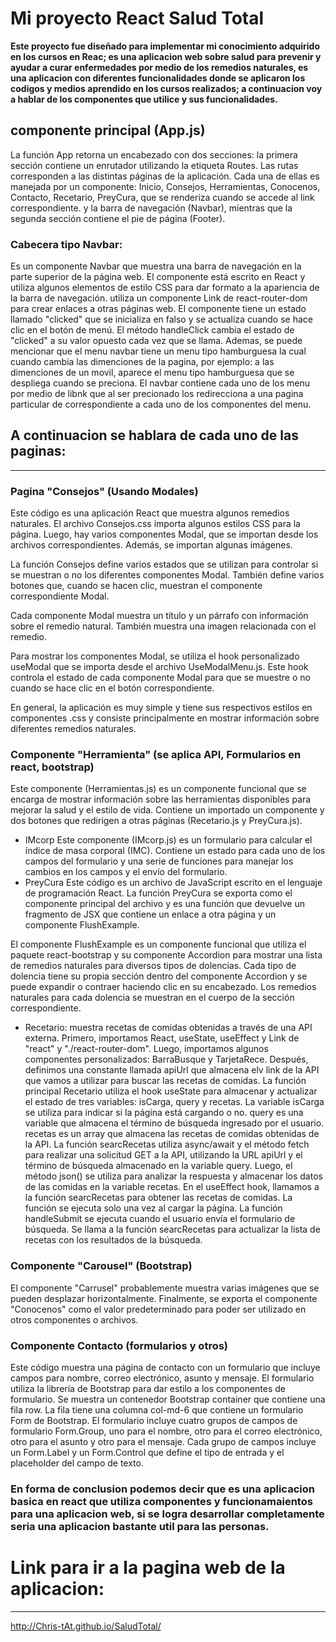 # Mi proyecto React Salud Total

**Este proyecto fue diseñado para implementar mi conocimiento adquirido en los cursos en Reac; es una aplicacion web sobre salud para prevenir y ayudar a curar enfermedades  por medio de los remedios naturales, es una aplicacion con diferentes funcionalidades donde se aplicaron los codigos y medios aprendido en los cursos realizados; a continuacion voy a hablar de los componentes que utilice y sus funcionalidades.**

## componente principal (App.js)
La función App retorna un encabezado con dos secciones: la primera sección contiene un enrutador utilizando la etiqueta Routes. Las rutas corresponden a las distintas páginas de la aplicación. Cada una de ellas es manejada por un componente: Inicio, Consejos, Herramientas, Conocenos, Contacto, Recetario, PreyCura, que se renderiza cuando se accede al link  correspondiente. y la barra de navegación (Navbar), mientras que la segunda sección contiene el pie de página (Footer).
### Cabecera tipo Navbar: 
Es un componente Navbar que muestra una barra de navegación en la parte superior de la página web. El componente está escrito en React y utiliza algunos elementos de estilo CSS para dar formato a la apariencia de la barra de navegación.  utiliza un componente Link de react-router-dom para crear enlaces a otras páginas web.
El componente tiene un estado llamado "clicked" que se inicializa en falso y se actualiza cuando se hace clic en el botón de menú. El método handleClick cambia el estado de "clicked" a su valor opuesto cada vez que se llama.
Ademas, se puede mencionar que el menu navbar tiene un menu tipo hamburguesa la cual cuando cambia las dimenciones de la pagina, por ejemplo: a las dimenciones de un movil, aparece el menu tipo hamburguesa que se despliega cuando se preciona. El navbar contiene cada uno de los menu por medio de libnk que al ser precionado los redirecciona a una pagina particular de correspondiente a cada uno de los componentes del menu. 

## A continuacion se hablara de cada uno de las paginas: 

------------
### Pagina "Consejos" (Usando Modales)
Este código es una aplicación React que muestra algunos remedios naturales. El archivo Consejos.css importa algunos estilos CSS para la página. Luego, hay varios componentes Modal, que se importan desde los archivos correspondientes. Además, se importan algunas imágenes.

La función Consejos define varios estados que se utilizan para controlar si se muestran o no los diferentes componentes Modal. También define varios botones que, cuando se hacen clic, muestran el componente correspondiente Modal.

Cada componente Modal muestra un título y un párrafo con información sobre el remedio natural. También muestra una imagen relacionada con el remedio.

Para mostrar los componentes Modal, se utiliza el hook personalizado useModal que se importa desde el archivo UseModalMenu.js. Este hook controla el estado de cada componente Modal para que se muestre o no cuando se hace clic en el botón correspondiente.

En general, la aplicación es muy simple y tiene sus respectivos estilos en componentes .css y consiste principalmente en mostrar información sobre diferentes remedios naturales.
### Componente "Herramienta" (se aplica API, Formularios en react, bootstrap)
Este componente (Herramientas.js) es un componente funcional que se encarga de mostrar información sobre las herramientas disponibles para mejorar la salud y el estilo de vida. Contiene un importado un componente  y dos botones que redirigen a otras páginas (Recetario.js y PreyCura.js).
- IMcorp
Este componente (IMcorp.js) es un formulario para calcular el índice de masa corporal (IMC). Contiene un estado para cada uno de los campos del formulario y una serie de funciones para manejar los cambios en los campos y el envío del formulario.
- PreyCura
Este código es un archivo de JavaScript escrito en el lenguaje de programación React. La función PreyCura se exporta como el componente principal del archivo y es una función que devuelve un fragmento de JSX que contiene un enlace a otra página y un componente FlushExample.

El componente FlushExample es un componente funcional que utiliza el paquete react-bootstrap y su componente Accordion para mostrar una lista de remedios naturales para diversos tipos de dolencias.
Cada tipo de dolencia tiene su propia sección dentro del componente Accordion y se puede expandir o contraer haciendo clic en su encabezado. Los remedios naturales para cada dolencia se muestran en el cuerpo de la sección correspondiente.
- Recetario: 
muestra recetas de comidas obtenidas a través de una API externa.
Primero, importamos React, useState, useEffect y Link de "react" y "./react-router-dom". Luego, importamos algunos componentes personalizados: BarraBusque y TarjetaRece.
Después, definimos una constante llamada apiUrl que almacena elv link de la API que vamos a utilizar para buscar las recetas de comidas.
La función principal Recetario utiliza el hook useState para almacenar y actualizar el estado de tres variables: isCarga, query y recetas.
La variable isCarga se utiliza para indicar si la página está cargando o no. query es una variable que almacena el término de búsqueda ingresado por el usuario. recetas es un array que almacena las recetas de comidas obtenidas de la API.
La función searcRecetas utiliza async/await y el método fetch para realizar una solicitud GET a la API, utilizando la URL apiUrl y el término de búsqueda almacenado en la variable query. Luego, el método json() se utiliza para analizar la respuesta y almacenar los datos de las comidas en la variable recetas.
En el useEffect hook, llamamos a la función searcRecetas para obtener las recetas de comidas. La función se ejecuta solo una vez al cargar la página.
La función handleSubmit se ejecuta cuando el usuario envía el formulario de búsqueda. Se llama a la función searcRecetas para actualizar la lista de recetas con los resultados de la búsqueda.
### Componente "Carousel" (Bootstrap)
El componente "Carrusel" probablemente muestra varias imágenes que se pueden desplazar horizontalmente. Finalmente, se exporta el componente "Conocenos" como el valor predeterminado para poder ser utilizado en otros componentes o archivos.
### Componente Contacto (formularios y otros)
Este código muestra una página de contacto con un formulario que incluye campos para nombre, correo electrónico, asunto y mensaje. El formulario utiliza la librería de Bootstrap para dar estilo a los componentes de formulario.
Se muestra un contenedor Bootstrap container que contiene una fila row. La fila tiene una columna col-md-6 que contiene un formulario Form de Bootstrap.
El formulario incluye cuatro grupos de campos de formulario Form.Group, uno para el nombre, otro para el correo electrónico, otro para el asunto y otro para el mensaje. Cada grupo de campos incluye un Form.Label y un Form.Control que define el tipo de entrada y el placeholder del campo de texto.

### **En forma de conclusion podemos decir que es una aplicacion basica en react que utiliza componentes y funcionamaientos para una aplicacion web, si se logra desarrollar completamente seria una aplicacion bastante util para las personas.**

# Link para ir a la pagina web de la aplicacion: 

------------

http://Chris-tAt.github.io/SaludTotal/